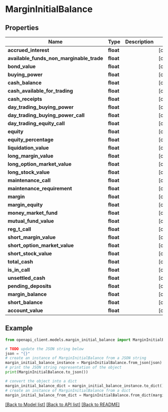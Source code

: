 # MarginInitialBalance


## Properties

Name | Type | Description | Notes
------------ | ------------- | ------------- | -------------
**accrued_interest** | **float** |  | [optional] 
**available_funds_non_marginable_trade** | **float** |  | [optional] 
**bond_value** | **float** |  | [optional] 
**buying_power** | **float** |  | [optional] 
**cash_balance** | **float** |  | [optional] 
**cash_available_for_trading** | **float** |  | [optional] 
**cash_receipts** | **float** |  | [optional] 
**day_trading_buying_power** | **float** |  | [optional] 
**day_trading_buying_power_call** | **float** |  | [optional] 
**day_trading_equity_call** | **float** |  | [optional] 
**equity** | **float** |  | [optional] 
**equity_percentage** | **float** |  | [optional] 
**liquidation_value** | **float** |  | [optional] 
**long_margin_value** | **float** |  | [optional] 
**long_option_market_value** | **float** |  | [optional] 
**long_stock_value** | **float** |  | [optional] 
**maintenance_call** | **float** |  | [optional] 
**maintenance_requirement** | **float** |  | [optional] 
**margin** | **float** |  | [optional] 
**margin_equity** | **float** |  | [optional] 
**money_market_fund** | **float** |  | [optional] 
**mutual_fund_value** | **float** |  | [optional] 
**reg_t_call** | **float** |  | [optional] 
**short_margin_value** | **float** |  | [optional] 
**short_option_market_value** | **float** |  | [optional] 
**short_stock_value** | **float** |  | [optional] 
**total_cash** | **float** |  | [optional] 
**is_in_call** | **float** |  | [optional] 
**unsettled_cash** | **float** |  | [optional] 
**pending_deposits** | **float** |  | [optional] 
**margin_balance** | **float** |  | [optional] 
**short_balance** | **float** |  | [optional] 
**account_value** | **float** |  | [optional] 

## Example

```python
from openapi_client.models.margin_initial_balance import MarginInitialBalance

# TODO update the JSON string below
json = "{}"
# create an instance of MarginInitialBalance from a JSON string
margin_initial_balance_instance = MarginInitialBalance.from_json(json)
# print the JSON string representation of the object
print(MarginInitialBalance.to_json())

# convert the object into a dict
margin_initial_balance_dict = margin_initial_balance_instance.to_dict()
# create an instance of MarginInitialBalance from a dict
margin_initial_balance_from_dict = MarginInitialBalance.from_dict(margin_initial_balance_dict)
```
[[Back to Model list]](../README.md#documentation-for-models) [[Back to API list]](../README.md#documentation-for-api-endpoints) [[Back to README]](../README.md)


